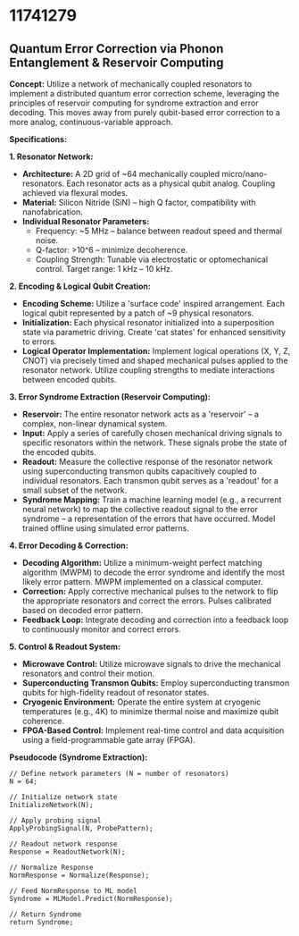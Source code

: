 # 11741279

## Quantum Error Correction via Phonon Entanglement & Reservoir Computing

**Concept:** Utilize a network of mechanically coupled resonators to implement a distributed quantum error correction scheme, leveraging the principles of reservoir computing for syndrome extraction and error decoding. This moves away from purely qubit-based error correction to a more analog, continuous-variable approach.

**Specifications:**

**1. Resonator Network:**

*   **Architecture:** A 2D grid of ~64 mechanically coupled micro/nano-resonators. Each resonator acts as a physical qubit analog. Coupling achieved via flexural modes.
*   **Material:** Silicon Nitride (SiN) – high Q factor, compatibility with nanofabrication.
*   **Individual Resonator Parameters:**
    *   Frequency: ~5 MHz – balance between readout speed and thermal noise.
    *   Q-factor: >10^6 – minimize decoherence.
    *   Coupling Strength: Tunable via electrostatic or optomechanical control. Target range: 1 kHz – 10 kHz.

**2. Encoding & Logical Qubit Creation:**

*   **Encoding Scheme:** Utilize a 'surface code' inspired arrangement. Each logical qubit represented by a patch of ~9 physical resonators.
*   **Initialization:**  Each physical resonator initialized into a superposition state via parametric driving.  Create 'cat states' for enhanced sensitivity to errors.
*   **Logical Operator Implementation:** Implement logical operations (X, Y, Z, CNOT) via precisely timed and shaped mechanical pulses applied to the resonator network. Utilize coupling strengths to mediate interactions between encoded qubits.

**3. Error Syndrome Extraction (Reservoir Computing):**

*   **Reservoir:** The entire resonator network acts as a 'reservoir' – a complex, non-linear dynamical system.
*   **Input:** Apply a series of carefully chosen mechanical driving signals to specific resonators within the network. These signals probe the state of the encoded qubits.
*   **Readout:**  Measure the collective response of the resonator network using superconducting transmon qubits capacitively coupled to individual resonators.  Each transmon qubit serves as a 'readout' for a small subset of the network.
*   **Syndrome Mapping:** Train a machine learning model (e.g., a recurrent neural network) to map the collective readout signal to the error syndrome – a representation of the errors that have occurred.  Model trained offline using simulated error patterns.

**4. Error Decoding & Correction:**

*   **Decoding Algorithm:** Utilize a minimum-weight perfect matching algorithm (MWPM) to decode the error syndrome and identify the most likely error pattern.  MWPM implemented on a classical computer.
*   **Correction:** Apply corrective mechanical pulses to the network to flip the appropriate resonators and correct the errors.  Pulses calibrated based on decoded error pattern.
*   **Feedback Loop:** Integrate decoding and correction into a feedback loop to continuously monitor and correct errors.

**5. Control & Readout System:**

*   **Microwave Control:** Utilize microwave signals to drive the mechanical resonators and control their motion.
*   **Superconducting Transmon Qubits:** Employ superconducting transmon qubits for high-fidelity readout of resonator states.
*   **Cryogenic Environment:** Operate the entire system at cryogenic temperatures (e.g., 4K) to minimize thermal noise and maximize qubit coherence.
*   **FPGA-Based Control:** Implement real-time control and data acquisition using a field-programmable gate array (FPGA).



**Pseudocode (Syndrome Extraction):**

```
// Define network parameters (N = number of resonators)
N = 64;

// Initialize network state
InitializeNetwork(N);

// Apply probing signal
ApplyProbingSignal(N, ProbePattern);

// Readout network response
Response = ReadoutNetwork(N);

// Normalize Response
NormResponse = Normalize(Response);

// Feed NormResponse to ML model
Syndrome = MLModel.Predict(NormResponse);

// Return Syndrome
return Syndrome;
```